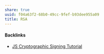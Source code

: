 ```yaml
---
share: true
uuid: f04a63f2-68b0-49cc-9fef-b93dee955a09
title: RSA
---
```

#### Backlinks

* [JS Cryptographic Signing Tutorial](/be82e67e-13f4-4c86-b3ec-b32852c54e2b)